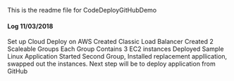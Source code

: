 This is the readme file for CodeDeployGitHubDemo

#### Log 11/03/2018
Set up Cloud Deploy on AWS
Created Classic Load Balancer
Created 2 Scaleable Groups
Each Group Contains 3 EC2 instances
Deployed Sample Linux Application
Started Second Group, Installed replacement appllication, swapped out the instances.
Next step will be to deploy application from GitHub
